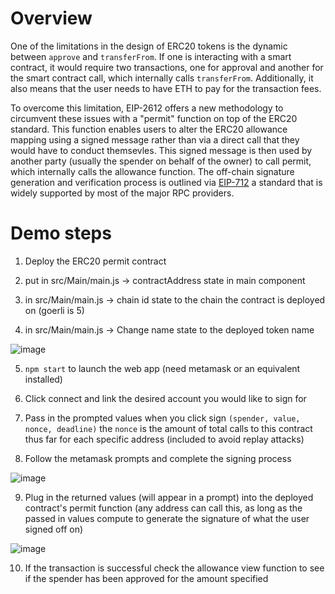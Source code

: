# Overview

One of the limitations in the design of ERC20 tokens is the dynamic between `approve` and `transferFrom`. If one is interacting with a smart contract, it would require two transactions, one for approval and another for the smart contract call, which internally calls `transferFrom`. Additionally, it also means that the user needs to have ETH to pay for the transaction fees.

To overcome this limitation, EIP-2612 offers a new methodology to circumvent these issues with a "permit" function on top of the ERC20 standard. This function enables users to alter the ERC20 allowance mapping using a signed message rather than via a direct call that they would have to conduct themsevles. This signed message is then used by another party (usually the spender on behalf of the owner) to call permit, which internally calls the allowance function. The off-chain signature generation and verification process is outlined via [EIP-712](https://eips.ethereum.org/EIPS/eip-712) a standard that is widely supported by most of the major RPC providers.

# Demo steps

1. Deploy the ERC20 permit contract

2. put in src/Main/main.js -> contractAddress state in main component

3. in src/Main/main.js -> chain id state to the chain the contract is deployed on (goerli is 5)

4. in src/Main/main.js -> Change name state to the deployed token name

![image](https://user-images.githubusercontent.com/106453938/211556098-9da72e96-399e-44d9-80c6-82c2063d9bdb.png)

5. `npm start` to launch the web app (need metamask or an equivalent installed)

6. Click connect and link the desired account you would like to sign for

7. Pass in the prompted values when you click sign `(spender, value, nonce, deadline)`
   the `nonce` is the amount of total calls to this contract thus far for each specific address (included to avoid replay attacks)

8. Follow the metamask prompts and complete the signing process

![image](https://user-images.githubusercontent.com/106453938/211556952-efc30f4d-f335-4bc4-8e7e-1427c928e6b4.png)

9. Plug in the returned values (will appear in a prompt) into the deployed contract's permit function (any address can call this, as long as the passed in values compute to generate the signature of what the user signed off on)

![image](https://user-images.githubusercontent.com/106453938/211555995-8b9bbd55-9ae6-4d36-a170-bd41cd6cbd02.png)

10. If the transaction is successful check the allowance view function to see if the spender has been approved for the amount specified

